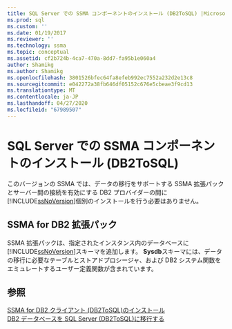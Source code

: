 ```yaml
---
title: SQL Server での SSMA コンポーネントのインストール (DB2ToSQL) |Microsoft Docs
ms.prod: sql
ms.custom: ''
ms.date: 01/19/2017
ms.reviewer: ''
ms.technology: ssma
ms.topic: conceptual
ms.assetid: cf2b724b-4ca7-470a-8dd7-fa95b1e060a4
author: Shamikg
ms.author: Shamikg
ms.openlocfilehash: 3801526bfec64fa8efeb992ec7552a232d2e13c8
ms.sourcegitcommit: e042272a38fb646df05152c676e5cbeae3f9cd13
ms.translationtype: MT
ms.contentlocale: ja-JP
ms.lasthandoff: 04/27/2020
ms.locfileid: "67989507"
---
```

# <a name="installing-ssma-components-on-sql-server-db2tosql"></a>SQL Server での SSMA コンポーネントのインストール (DB2ToSQL)
このバージョンの SSMA では、データの移行をサポートする SSMA 拡張パックとサーバー間の接続を有効にする DB2 プロバイダーの間に[!INCLUDE[ssNoVersion](../../includes/ssnoversion-md.md)]個別のインストールを行う必要はありません。  
  
## <a name="ssma-for-db2-extension-pack"></a>SSMA for DB2 拡張パック  
SSMA 拡張パックは、指定されたインスタンス内のデータベースに[!INCLUDE[ssNoVersion](../../includes/ssnoversion-md.md)]スキーマを追加します。 **Sysdb**スキーマには、データの移行に必要なテーブルとストアドプロシージャ、および DB2 システム関数をエミュレートするユーザー定義関数が含まれています。  
  
## <a name="see-also"></a>参照  
[SSMA for DB2 クライアント &#40;DB2ToSQL&#41;のインストール](../../ssma/db2/installing-ssma-for-db2-client-db2tosql.md)  
[DB2 データベースを SQL Server &#40;DB2ToSQL&#41;に移行する](../../ssma/db2/migrating-db2-databases-to-sql-server-db2tosql.md)  
  

